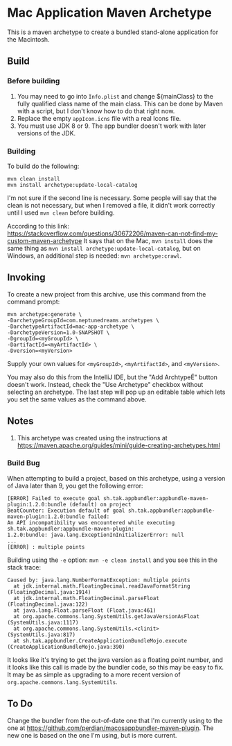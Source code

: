 # Mac Application Maven Archetype

This is a maven archetype to create a bundled stand-alone application for the Macintosh.

## Build

### Before building
1. You may need to go into `Info.plist` and change ${mainClass} to the fully qualified class name of the main class. This can be done by Maven with a script, but I don't know how to do that right now.
2. Replace the empty `appIcon.icns` file with a real Icons file.
3. You must use JDK 8 or 9. The app bundler doesn't work with later versions of the JDK.


### Building
To build do the following:

    mvn clean install
    mvn install archetype:update-local-catalog

I'm not sure if the second line is necessary. Some people will say that the clean is not necessary, but when I removed a file, it didn't work correctly until I used `mvn clean` before building.

According to this link: https://stackoverflow.com/questions/30672206/maven-can-not-find-my-custom-maven-archetype
It says that on the Mac, `mvn install` does the same thing as `mvn install archetype:update-local-catalog`, but on Windows, an additional step is needed: `mvn archetype:crawl`.

## Invoking

To create a new project from this archive, use this command from the command prompt:

    mvn archetype:generate \
    -DarchetypeGroupId=com.neptunedreams.archetypes \
    -DarchetypeArtifactId=mac-app-archetype \
    -DarchetypeVersion=1.0-SNAPSHOT \
    -DgroupId=<myGroupId> \
    -DartifactId=<myArtifactId> \
    -Dversion=<myVersion>

Supply your own values for `<myGroupId>`, `<myArtifactId>`, and `<myVersion>`.

You may also do this from the IntelliJ IDE, but the "Add ArchtypeÉ" button doesn't work. Instead, check the "Use Archetype" checkbox without selecting an archetype. The last step will pop up an editable table which lets you set the same values as the command above.

## Notes
1. This archetype was created using the instructions at https://maven.apache.org/guides/mini/guide-creating-archetypes.html
### Build Bug
When attempting to build a project, based on this archetype, using a version of Java later than 9, you get the following error: 

    [ERROR] Failed to execute goal sh.tak.appbundler:appbundle-maven-plugin:1.2.0:bundle (default) on project 
    BeatCounter: Execution default of goal sh.tak.appbundler:appbundle-maven-plugin:1.2.0:bundle failed:
    An API incompatibility was encountered while executing sh.tak.appbundler:appbundle-maven-plugin:
    1.2.0:bundle: java.lang.ExceptionInInitializerError: null
    ...
    [ERROR] : multiple points

Building using the `-e` option: `mvn -e clean install` and you see this in the stack trace:

    Caused by: java.lang.NumberFormatException: multiple points
      at jdk.internal.math.FloatingDecimal.readJavaFormatString (FloatingDecimal.java:1914)
      at jdk.internal.math.FloatingDecimal.parseFloat (FloatingDecimal.java:122)
      at java.lang.Float.parseFloat (Float.java:461)
      at org.apache.commons.lang.SystemUtils.getJavaVersionAsFloat (SystemUtils.java:1117)
      at org.apache.commons.lang.SystemUtils.<clinit> (SystemUtils.java:817)
      at sh.tak.appbundler.CreateApplicationBundleMojo.execute (CreateApplicationBundleMojo.java:390)

It looks like it's trying to get the java version as a floating point number, and it looks like this call is made by the bundler code, so this may be easy to fix. It may be as simple as upgrading to a more recent version of `org.apache.commons.lang.SystemUtils`.

## To Do
Change the bundler from the out-of-date one that I'm currently using to the one at https://github.com/perdian/macosappbundler-maven-plugin. The new one is based on the one I'm using, but is more current.

 
